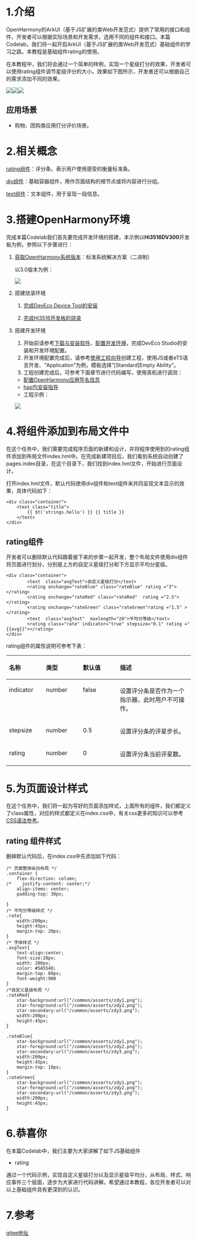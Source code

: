 # 1.介绍

OpenHarmony的ArkUI（基于JS扩展的类Web开发范式）提供了常用的接口和组件，开发者可以根据实际场景和开发需求，选用不同的组件和接口。本篇Codelab，我们将一起开启ArkUI（基于JS扩展的类Web开发范式）基础组件的学习之路。本教程是基础组件rating的使用。

在本教程中，我们将会通过一个简单的样例，实现一个星级打分的效果，开发者可以使用rating组件调节星级评分的大小。效果如下图所示，开发者还可以根据自己的需求添加不同的效果。

![](figures/unnaming.png)![](figures/unnaming-(1).png)![](figures/unnaming-(2).png)

## 应用场景

-   购物、团购类应用打分评价场景。

# 2.相关概念

[rating组件](https://gitee.com/openharmony/docs/blob/master/zh-cn/application-dev/reference/arkui-js/js-components-basic-rating.md)：评分条，表示用户使用感受的衡量标准条。

[div组件](https://gitee.com/openharmony/docs/blob/master/zh-cn/application-dev/reference/arkui-js/js-components-container-div.md)：基础容器组件，用作页面结构的根节点或将内容进行分组。

[text组件](https://gitee.com/openharmony/docs/blob/master/zh-cn/application-dev/reference/arkui-js/js-components-basic-text.md)：文本组件，用于呈现一段信息。

# 3.搭建OpenHarmony环境

完成本篇Codelab我们首先要完成开发环境的搭建，本示例以**Hi3516DV300**开发板为例，参照以下步骤进行：

1. [获取OpenHarmony系统版本](https://gitee.com/openharmony/docs/blob/master/zh-cn/device-dev/get-code/sourcecode-acquire.md#%E8%8E%B7%E5%8F%96%E6%96%B9%E5%BC%8F3%E4%BB%8E%E9%95%9C%E5%83%8F%E7%AB%99%E7%82%B9%E8%8E%B7%E5%8F%96)：标准系统解决方案（二进制）

   以3.0版本为例：

   ![](figures/取版本.png)

2. 搭建烧录环境

   1.  [完成DevEco Device Tool的安装](https://gitee.com/openharmony/docs/blob/master/zh-cn/device-dev/quick-start/quickstart-standard-env-setup.md)

   2.  [完成Hi3516开发板的烧录](https://device.harmonyos.com/cn/docs/documentation/guide/hi3516_upload-0000001052148681)

3. 搭建开发环境

   1.  开始前请参考[下载与安装软件](https://developer.harmonyos.com/cn/docs/documentation/doc-guides/software_install-0000001053582415)、[配置开发环境](https://gitee.com/openharmony/docs/blob/master/zh-cn/application-dev/quick-start/configuring-openharmony-sdk.md)，完成DevEco Studio的安装和开发环境配置。
   2.  开发环境配置完成后，请参考[使用工程向导](https://gitee.com/openharmony/docs/blob/master/zh-cn/application-dev/quick-start/use-wizard-to-create-project.md)创建工程，使用JS或者eTS语言开发、“Application”为例，模板选择“\[Standard\]Empty Ability”。
   3.  工程创建完成后，可参考下面章节进行代码编写，使用真机进行调测：

   -   [配置OpenHarmony应用签名信息](https://gitee.com/openharmony/docs/blob/master/zh-cn/application-dev/quick-start/configuring-openharmony-app-signature.md)
   -   [hap包安装指导](https://gitee.com/openharmony/docs/blob/master/zh-cn/device-dev/quick-start/quickstart-lite-steps-hi3516-burn.md)
   -   工程示例：

   ![](figures/截图.png)

# 4.将组件添加到布局文件中

在这个任务中，我们需要完成程序页面的新建和设计，并将程序使用到的rating组件添加到布局文件index.hml中。在完成新建项目后，我们看到系统自动创建了pages.index目录，在这个目录下，我们找到index.hml文件，开始进行页面设计。

打开index.hml文件，默认代码使用div组件和text组件来共同呈现文本显示的效果，具体代码如下：

```
<div class="container">
    <text class="title">
        {{ $t('strings.hello') }} {{ title }}
    </text>
</div>
```

## rating组件

开发者可以删除默认代码跟着接下来的步骤一起开发，整个布局文件使用div组件将页面进行划分，分别是上方的自定义星级打分和下方显示平均分星级。

```
<div class="container">
        <text  class="avgText">自定义星级打分</text>
        <rating onchange="rateBlue" class="rateBlue" rating ="3"></rating>
        <rating onchange="rateRed" class="rateRed"  rating ="2.5"></rating>
        <rating onchange="rateGreen" class="rateGreen"rating ="1.5" ></rating>
        <text  class="avgText"  maxlength="20">平均分等级</text>
        <rating class="rate" indicator="true" stepsize="0.1" rating ="{{avg}}"></rating>
</div>
```

rating组件的属性说明可参考下表：

<table><thead align="left"><tr id="row9589959475"><th class="cellrowborder" valign="top" width="20%" id="mcps1.1.5.1.1"><p id="p1659012594718"><a name="p1659012594718"></a><a name="p1659012594718"></a>名称</p>
</th>
<th class="cellrowborder" valign="top" width="20%" id="mcps1.1.5.1.2"><p id="p559016591373"><a name="p559016591373"></a><a name="p559016591373"></a>类型</p>
</th>
<th class="cellrowborder" valign="top" width="20%" id="mcps1.1.5.1.3"><p id="p1759011591571"><a name="p1759011591571"></a><a name="p1759011591571"></a>默认值</p>
</th>
<th class="cellrowborder" valign="top" width="40%" id="mcps1.1.5.1.4"><p id="p1859065918710"><a name="p1859065918710"></a><a name="p1859065918710"></a>描述</p>
</th>
</tr>
</thead>
<tbody><tr id="row45901599717"><td class="cellrowborder" valign="top" width="20%" headers="mcps1.1.5.1.1 "><p id="p41715199815"><a name="p41715199815"></a><a name="p41715199815"></a>indicator</p>
</td>
<td class="cellrowborder" valign="top" width="20%" headers="mcps1.1.5.1.2 "><p id="p51751911814"><a name="p51751911814"></a><a name="p51751911814"></a>number</p>
</td>
<td class="cellrowborder" valign="top" width="20%" headers="mcps1.1.5.1.3 "><p id="p15901359972"><a name="p15901359972"></a><a name="p15901359972"></a>false</p>
</td>
<td class="cellrowborder" valign="top" width="40%" headers="mcps1.1.5.1.4 "><p id="p12829183319245"><a name="p12829183319245"></a><a name="p12829183319245"></a>设置评分条是否作为一个指示器，此时用户不可操作。</p>
</td>
</tr>
<tr id="row159025916712"><td class="cellrowborder" valign="top" width="20%" headers="mcps1.1.5.1.1 "><p id="p99319403224"><a name="p99319403224"></a><a name="p99319403224"></a>stepsize</p>
</td>
<td class="cellrowborder" valign="top" width="20%" headers="mcps1.1.5.1.2 "><p id="p759015595717"><a name="p759015595717"></a><a name="p759015595717"></a>number</p>
</td>
<td class="cellrowborder" valign="top" width="20%" headers="mcps1.1.5.1.3 "><p id="p541415236562"><a name="p541415236562"></a><a name="p541415236562"></a>0.5</p>
</td>
<td class="cellrowborder" valign="top" width="40%" headers="mcps1.1.5.1.4 "><p id="p1697652814567"><a name="p1697652814567"></a><a name="p1697652814567"></a>设置评分条的评星步长。</p>
</td>
</tr>
<tr id="row159015591071"><td class="cellrowborder" valign="top" width="20%" headers="mcps1.1.5.1.1 "><p id="p19500546122212"><a name="p19500546122212"></a><a name="p19500546122212"></a>rating</p>
</td>
<td class="cellrowborder" valign="top" width="20%" headers="mcps1.1.5.1.2 "><p id="p359013591671"><a name="p359013591671"></a><a name="p359013591671"></a>number</p>
</td>
<td class="cellrowborder" valign="top" width="20%" headers="mcps1.1.5.1.3 "><p id="p1359025910710"><a name="p1359025910710"></a><a name="p1359025910710"></a>0</p>
</td>
<td class="cellrowborder" valign="top" width="40%" headers="mcps1.1.5.1.4 "><p id="p15172165410566"><a name="p15172165410566"></a><a name="p15172165410566"></a>设置评分条当前评星数。</p>
</td>
</tr>
</tbody>
</table>

# 5.为页面设计样式

在这个任务中，我们将一起为写好的页面添加样式，上面所有的组件，我们都定义了class属性，对应的样式都定义在index.css中，有关css更多的知识可以参考[CSS语法参考](https://gitee.com/openharmony/docs/blob/OpenHarmony-3.0-LTS/zh-cn/application-dev/js-reference/js-framework-syntax-css.md)。

## rating 组件样式

删掉默认代码后，在index.css中先添加如下代码：

```
/* 页面整体纵向布局 */
.container {
    flex-direction: column;
/*    justify-content: center;*/
    align-items: center;
    padding-top: 30px;

}
/* 平均分等级样式 */
.rate{
    width:200px;
    height:45px;
    margin-top: 20px;
}
/* 字体样式 */
.avgText{
    text-align:center;
    font-size:20px;
    width: 200px;
    color: #5A554D;
    margin-top: 80px;
    font-weight:900
}
/*自定义星级布局 */
.rateRed{
    star-background:url("/common/asserts/zdy1.png");
    star-foreground:url("/common/asserts/zdy2.png");
    star-secondary:url("/common/asserts/zdy3.png");
    width:200px;
    height:45px;
}

.rateBlue{
    star-background:url("/common/asserts/zdy1.png");
    star-foreground:url("/common/asserts/zdy2.png");
    star-secondary:url("/common/asserts/zdy3.png");
    width:200px;
    height:45px;
    margin-top: 10px;
}
.rateGreen{
    star-background:url("/common/asserts/zdy1.png");
    star-foreground:url("/common/asserts/zdy2.png");
    star-secondary:url("/common/asserts/zdy3.png");
    width:200px;
    height:45px;
}
```

# 6.恭喜你

在本篇Codelab中，我们主要为大家讲解了如下JS基础组件

-   rating

通过一个代码示例，实现自定义星级打分以及显示星级平均分，从布局、样式、响应事件三个层面，逐步为大家进行代码讲解。希望通过本教程，各位开发者可以对以上基础组件具有更深刻的认识。

# 7.参考

[gitee地址](https://gitee.com/openharmony/codelabs/tree/master/JSUI/RatingApplication)